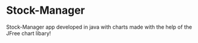 # Stock-Manager
Stock-Manager app developed in java with charts made with the help of the JFree chart libary! 

